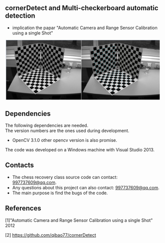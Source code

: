 ## cornerDetect and Multi-checkerboard automatic detection 
- implication the papar "Automatic Camera and Range Sensor Calibration using a single Shot"

<p align="center">
<img src="result02.png" width="500"> 
</p>

## Dependencies
The following dependencies are needed.  
The version numbers are the ones used during development.  
- OpenCV 3.1.0 other opencv version is also promise.

The code was developed on a Windows machine with Visual Studio 2013. 
 
## Contacts
- The chess recovery class source code can contact: 997737609@qq.com.
- Any questions about this project can also contact: 997737609@qq.com.
- The main purpose is find the bugs of the code.

## References
[1]"Automatic Camera and Range Sensor Calibration using a single Shot" 2012

[2] https://github.com/qibao77/cornerDetect
